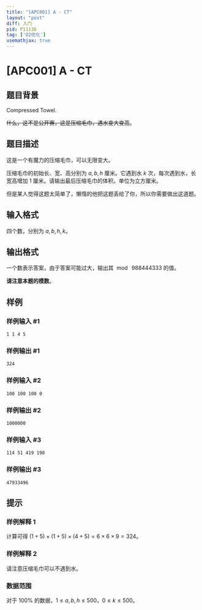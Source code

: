 ```yaml
---
title: "[APC001] A - CT"
layout: "post"
diff: 入门
pid: P11136
tag: ['O2优化']
usemathjax: true
---
```


# [APC001] A - CT
## 题目背景

Compressed Towel.

~~什么，这不是公开赛，这是压缩毛巾，遇水变大变高~~。
## 题目描述

这是一个有魔力的压缩毛巾，可以无限变大。

压缩毛巾的初始长、宽、高分别为 $a, b, h$ 厘米。它遇到水 $k$ 次，每次遇到水，长宽高增加 $1$ 厘米。请输出最后压缩毛巾的体积。单位为立方厘米。

但是某人觉得这题太简单了，懒惰的他把这题丢给了你，所以你需要做出这道题。
## 输入格式

四个数，分别为 $a,b,h,k$。
## 输出格式

一个数表示答案，由于答案可能过大，输出其 $\bmod~988444333$ 的值。

**请注意本题的模数**。
## 样例

### 样例输入 #1
```
1 1 4 5
```
### 样例输出 #1
```
324
```
### 样例输入 #2
```
100 100 100 0
```
### 样例输出 #2
```
1000000
```
### 样例输入 #3
```
114 51 419 198
```
### 样例输出 #3
```
47933496
```
## 提示

### 样例解释 $1$

计算可得 $(1+5)\times(1+5)\times(4+5)=6\times6\times9=324$。

### 样例解释 $2$

请注意压缩毛巾可以不遇到水。

### 数据范围

对于 $100\%$ 的数据，$1\leq a,b,h\leq 500$，$0\leq k\leq 500$。
